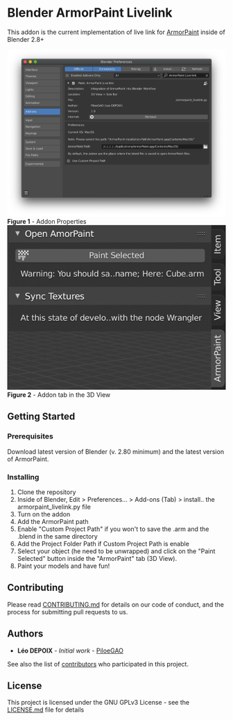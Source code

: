 # Blender ArmorPaint Livelink

This addon is the current implementation of live link for [ArmorPaint](armorpaint.org) inside of Blender 2.8+

![](addon_properties.png)
**Figure 1** - Addon Properties
![](UI.png)
**Figure 2** - Addon tab in the 3D View

## Getting Started

### Prerequisites

Download latest version of Blender (v. 2.80 minimum) and the latest version of ArmorPaint.

### Installing

1. Clone the repository
2. Inside of Blender, Edit > Preferences... > Add-ons (Tab) > install.. the armorpaint_livelink.py file
3. Turn on the addon
4. Add the ArmorPaint path
5. Enable "Custom Project Path" if you won't to save the .arm and the .blend in the same directory
6. Add the Project Folder Path if Custom Project Path is enable
7. Select your object (he need to be unwrapped) and click on the "Paint Selected" button inside the "ArmorPaint" tab (3D View).
8. Paint your models and have fun!

## Contributing

Please read [CONTRIBUTING.md](https://gist.github.com/PurpleBooth/b24679402957c63ec426) for details on our code of conduct, and the process for submitting pull requests to us.


## Authors

* **Léo DEPOIX** - *Initial work* - [PiloeGAO](https://github.com/PiloeGAO)

See also the list of [contributors](https://github.com/your/project/contributors) who participated in this project.

## License

This project is licensed under the GNU GPLv3 License - see the [LICENSE.md](LICENSE.md) file for details
